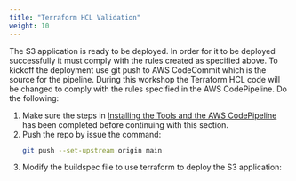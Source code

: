 ```yaml
---
title: "Terraform HCL Validation"
weight: 10
---
```


The S3 application is ready to be deployed. In order for it to be deployed successfully it must comply with the rules created as specified above.
To kickoff the deployment use git push to AWS CodeCommit which is the source for the pipeline. During this workshop the Terraform HCL code will be
changed to comply with the rules specified in the AWS CodePipeline. Do the following:
1. Make sure the steps in [Installing the Tools and the AWS CodePipeline](/getting-started/tool-installation) has been completed before continuing with this section.
1. Push the repo by issue the command: 
    ```bash
    git push --set-upstream origin main
    ```
1. Modify the buildspec file to use terraform to deploy the S3 application:
    ```bash
    
    ```
